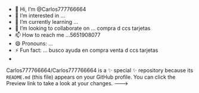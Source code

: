- 👋 Hi, I’m @Carlos777766664
- 👀 I’m interested in ...
- 🌱 I’m currently learning ...
- 💞️ I’m looking to collaborate on ... compra d ccs tarjetas 
- 📫 How to reach me ...5651908077
- 😄 Pronouns: ...
- ⚡ Fun fact: ...
busco ayuda en compra venta d ccs tarjetas 
-
Carlos777766664/Carlos777766664 is a ✨ special ✨ repository because its `README.md` (this file) appears on your GitHub profile.
You can click the Preview link to take a look at your changes.
--->
